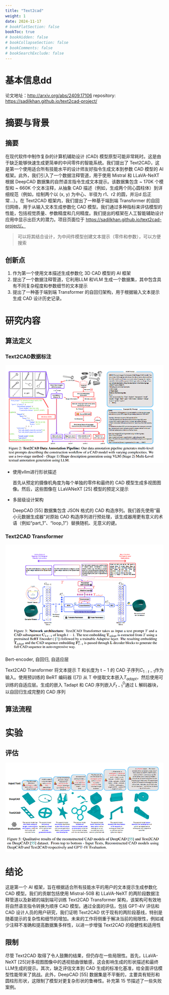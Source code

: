 ```yaml
---
title: "Text2cad"
weight: 1
date: 2024-11-17
# bookFlatSection: false
bookToc: true
# bookHidden: false
# bookCollapseSection: false
# bookComments: false
# bookSearchExclude: false
---
```


# 基本信息dd
论文地址：http://arxiv.org/abs/2409.17106
repository: https://sadilkhan.github.io/text2cad-project/

# 摘要与背景
## 摘要
在现代软件中制作复杂的计算机辅助设计 (CAD) 模型原型可能非常耗时。这是由于缺乏能够快速生成更简单的中间零件的智能系统。我们提出了 Text2CAD，这是第一个使用适合所有技能水平的设计师友好指令生成文本到参数 CAD 模型的 AI 框架。此外，我们引入了一个数据注释管道，用于使用 Mistral 和 LLaVA-NeXT 根据 DeepCAD 数据集的自然语言指令生成文本提示。该数据集包含 ~ 170K 个模型和 ~ 660K 个文本注释，从抽象 CAD 描述（例如，生成两个同心圆柱体）到详细规范（例如，绘制两个以 (x, y) 为中心、半径为 r1、r2 的圆，并沿d 后正常...）。在 Text2CAD 框架内，我们提出了一种基于端到端 Transformer 的自回归网络，用于从输入文本生成参数化 CAD 模型。我们通过多种指标来评估模型的性能，包括视觉质量、参数精度和几何精度。我们提出的框架在人工智能辅助设计应用中显示出巨大的潜力。项目页面位于 https://sadilkhan.github.io/text2cad-project/。

> 可以将其结合设计，为中间件模型创建文本提示（零件和参数），可以方便搜索
## 创新点
1. 作为第一个使用文本描述生成参数化 3D CAD 模型的 AI 框架
2. 提出了一个数据注释管道，它利用LLM 和VLM 生成一个数据集，其中包含具有不同复杂程度和参数细节的文本提示
3. 提出了一种基于端到端 Transformer 的自回归架构，用于根据输入文本提示生成 CAD 设计历史记录。
# 研究内容
## 算法定义
### Text2CAD数据标注

![image-20241117232131281](assets/image-20241117232131281.png)

- 使用vllm进行形状描述

  首先从预定的摄像机角度为每个单独的零件和最终的 CAD 模型生成多视图图像。然后，这些图像在 LLaVANeXT [25] 模型的预定义提示

- 多层级设计架构

  DeepCAD [55] 数据集包含 JSON 格式的 CAD 构造序列。我们首先使用“最小元数据生成器”对原始 CAD 构造序列进行预处理，该生成器用更有意义的术语（例如“part_1”、“loop_1”）替换随机、无意义的键。

### Text2CAD Transformer

![image-20241117232847952](assets/image-20241117232847952.png)

Bert-encoder, 自回归, 自适应层

Text2CAD Transformer 将文本提示 T 和长度为 t − 1 的 CAD 子序列$C_{1:t-1}$作为输入。使用预训练的 BeRT 编码器 ([7]) 从 T 中提取文本嵌入$T_{adapt}$，然后使用可训练的自适应层。生成的嵌入 Tadapt 和 CAD 序列嵌入$F_{t-1}^0$通过 L 解码器块，以自回归生成完整的 CAD 序列


## 算法流程

# 实验

## 评估

![image-20241117233231997](assets/image-20241117233231997.png)

# 结论

这是第一个 AI 框架，旨在根据适合所有技能水平的用户的文本提示生成参数化 CAD 模型。我们的贡献包括使用 Mistral-50B 和 LLaVA-NeXT 的两阶段数据注释管道以及新颖的端到端可训练 Text2CAD Transformer 架构，该架构可有效地将自然语言指令转换为顺序 CAD 模型。通过全面的评估，包括 GPT-4V 评估和 CAD 设计人员的用户研究，我们证明 Text2CAD 优于现有的两阶段基线，特别是随着提示的复杂性和细节的增加。未来的工作将侧重于解决当前的局限性，例如减少注释不准确和提高数据集多样性，以进一步增强 Text2CAD 的稳健性和适用性

## 限制

尽管 Text2CAD 取得了令人鼓舞的结果，但仍存在一些局限性。首先，LLaVA-NeXT [25]对多视图图像中的透视扭曲很敏感，这会影响生成的形状描述和最终LLM生成的提示。其次，缺乏评估文本到 CAD 生成的标准化基准，给全面评估模型性能带来了挑战。此外，DeepCAD [55] 数据集是不平衡的，主要具有矩形和圆柱形形状，这限制了模型对更复杂形状的鲁棒性。补充第 15 节描述了一些失败案例。

